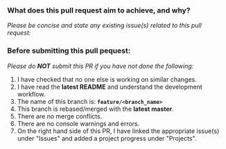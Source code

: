 ### What does this pull request aim to achieve, and why?

_Please be concise and state any existing issue(s) related to this pull request:_

### Before submitting this pull pequest:

_Please do **NOT** submit this PR if you have not done the following:_

1. I have checked that no one else is working on similar changes.
2. I have read the **latest README** and understand the development workflow.
3. The name of this branch is: **`feature/<branch_name>`**
4. This branch is rebased/merged with the **latest master**.
5. There are no merge conflicts.
6. There are no console warnings and errors.
7. On the right hand side of this PR, I have linked the appropriate issue(s) under "Issues" and added a project progress under "Projects".
